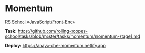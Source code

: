 # Momentum
[RS School «JavaScript/Front-End»](https://rs.school/js/)

**Task:** https://github.com/rolling-scopes-school/tasks/blob/master/tasks/momentum/momentum-stage1.md

**Deploy:** https://anaya-che-momentum.netlify.app

